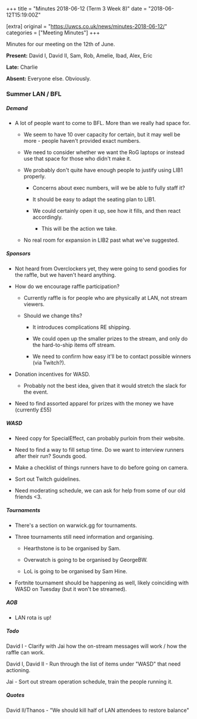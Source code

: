 +++
title = "Minutes 2018-06-12 (Term 3 Week 8)"
date = "2018-06-12T15:19:00Z"

[extra]
original = "https://uwcs.co.uk/news/minutes-2018-06-12/"    
categories = ["Meeting Minutes"]
+++

<p>Minutes for our meeting on the 12th of June.</p>

<!-- more -->

**Present:** David I, David II, Sam, Rob, Amelie, Ibad, Alex, Eric

**Late:** Charlie

**Absent:** Everyone else. Obviously.

  

### Summer LAN / BFL

##### Demand

- A lot of people want to come to BFL. More than we really had space for.

  - We seem to have 10 over capacity for certain, but it may well be more - people haven't provided exact numbers.

  - We need to consider whether we want the RoG laptops or instead use that space for those who didn't make it.

  - We probably don't quite have enough people to justify using LIB1 properly.

    - Concerns about exec numbers, will we be able to fully staff it?

    - It should be easy to adapt the seating plan to LIB1.

    - We could certainly open it up, see how it fills, and then react accordingly.

      - This will be the action we take.

  - No real room for expansion in LIB2 past what we've suggested.

##### Sponsors

- Not heard from Overclockers yet, they were going to send goodies for the raffle, but we haven't heard anything.

- How do we encourage raffle participation?

  - Currently raffle is for people who are physically at LAN, not stream viewers.

  - Should we change tihs?

    - It introduces complications RE shipping.

    - We could open up the smaller prizes to the stream, and only do the hard-to-ship items off stream.

    - We need to confirm how easy it'll be to contact possible winners (via Twitch?).

- Donation incentives for WASD.

  - Probably not the best idea, given that it would stretch the slack for the event.

- Need to find assorted apparel for prizes with the money we have (currently £55)

##### WASD

- Need copy for SpecialEffect, can probably purloin from their website.

- Need to find a way to fill setup time. Do we want to interview runners after their run? Sounds good.

- Make a checklist of things runners have to do before going on camera.

- Sort out Twitch guidelines.

- Need moderating schedule, we can ask for help from some of our old friends \<3.

##### Tournaments

- There's a section on warwick.gg for tournaments.

- Three tournaments still need information and organising.

  - Hearthstone is to be organised by Sam.

  - Overwatch is going to be organised by GeorgeBW.

  - LoL is going to be organised by Sam Hine.

- Fortnite tournament should be happening as well, likely coinciding with WASD on Tuesday (but it won't be streamed).

##### AOB

- LAN rota is up\!

  

##### **Todo**

David I - Clarify with Jai how the on-stream messages will work / how the raffle can work.

David I, David II - Run through the list of items under "WASD" that need actioning.

Jai - Sort out stream operation schedule, train the people running it.

  

##### **Quotes**

David II/Thanos - "We should kill half of LAN attendees to restore balance"

